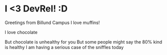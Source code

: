 # I <3 DevRel! :D

Greetings from Billund Campus
I love muffins!

I love chocolate

But chocolate is unhealthy for you
But some people might say the 80% kind is healthy
I am having a serious case of the sniffles today
